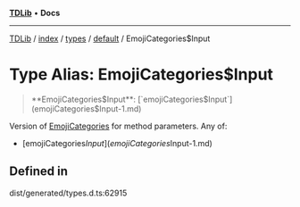 [**TDLib**](../../../../../../README.md) • **Docs**

***

[TDLib](../../../../../../modules.md) / [index](../../../../../README.md) / [types](../../../README.md) / [default](../README.md) / EmojiCategories$Input

# Type Alias: EmojiCategories$Input

> **EmojiCategories$Input**: [`emojiCategories$Input`](emojiCategories$Input-1.md)

Version of [EmojiCategories](EmojiCategories.md) for method parameters.
Any of:
- [emojiCategories$Input](emojiCategories$Input-1.md)

## Defined in

dist/generated/types.d.ts:62915
